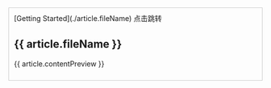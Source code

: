 


  <div>
    <article v-for="article in articleList" :key="article.filePath">
      [Getting Started](./article.fileName)
      <a :href="/docs/"+article.fileName>点击跳转</a>
        <h2>{{ article.fileName }}</h2>
      <div v-html="article.yamlInfo"></div>
      <p>{{ article.contentPreview }}</p>
    </article>
  </div>


<script>
export default {
  data() {
    return {
      articleList: [], // 存储文章信息的数组，将从生成的JSON数据中获取
    };
  },
  mounted() {
    // 这里假设你已经将生成的JSON数据存储在某个地方，比如通过接口获取或者本地存储。
    // 为了示例简单，这里模拟一个获取JSON数据的过程。
    const jsonData = [
  {
    "filePath": "/Users/qjj/blog/docs/a.md",
    "fileName": "a.md",
    "yamlInfo": "",
    "contentPreview": "# b\n你好"
  },
  {
    "filePath": "/Users/qjj/blog/docs/b.md",
    "fileName": "b.md",
    "yamlInfo": "",
    "contentPreview": "# a\n你好"
  },
  {
    "filePath": "/Users/qjj/blog/docs/hello-world.md",
    "fileName": "hello-world.md",
    "yamlInfo": "title: Hello World\nabbrlink: 4a17b156",
    "contentPreview": "Welcome to [Hexo](https://hexo.io/)! This is your very first post. Check [documentation](https://hexo.io/docs/) for more info. If you get any problems when using Hexo, you can find the answer in [troubleshooting](https://hexo.io/docs/troubleshooting.html) or you can ask me on [GitHub](https://github.com/hexojs/hexo/issues).\n\n## Quick Start\n\n### Create a new post\n\n``` bash\n$ hexo new \"My New Post\"\n```\n\nMore info: [Writing](https://hexo.io/docs/writing.html)\n\n### Run server\n\n``` bash\n$ hexo server\n```\n\nMore info: [Server](https://hexo.io/docs/server.html)\n\n### Generate static files\n\n``` bash\n$ hexo generate\n```\n\nMore info: [Generating](https://hexo.io/docs/generating.html)\n\n### Deploy to remote sites\n\n``` bash\n$ hexo deploy\n```\n\nMore info: [Deployment](https://hexo.io/docs/one-command-deployment.html)"
  },
  {
    "filePath": "/Users/qjj/blog/docs/hexo-thems下的主题文件无法上传GitHub.md",
    "fileName": "hexo-thems下的主题文件无法上传GitHub.md",
    "yamlInfo": "title: hexo thems下的主题文件无法上传GitHub\ntags:\n  - hexo\n  - github\ncategory: hexo\nabbrlink: 3182af74\ndate: 2022-11-08 12:53:28",
    "contentPreview": "# 原因\n无法提交根本原因是主题也是一个从GitHub中拉取的，关联到主题作者的仓库了，所以无法提交到自己的仓库。\n# 解决方法\n思路就是上传的时候将.git 文件夹摘出来,上传完了之后再进行提交，下面的bash可以作为一个脚本，方便处理\n\n```bash \n# 移出.git\nmv themes/butterfly/.git ~/themes_tmp/.git\n\n# 如果已经添加到缓存 先执行删除\n# git rm --cache themes/butterfly\n\ngit add .\n\ngit commit -m \"提交\"\n\ngit push xxxx\n\nmv ~/themes_tmp/.git  themes/butterfly/.git \n```"
  },
  {
    "filePath": "/Users/qjj/blog/docs/hexo如何优化永久链接.md",
    "fileName": "hexo如何优化永久链接.md",
    "yamlInfo": "title: hexo如何优化永久链接\ntags:\n  - hexo\n  - seo\ncategory: hexo\nabbrlink: eb493e73\ndate: 2022-11-19 15:28:22",
    "contentPreview": "# 问题\n\nhexo官方的文档中提供了hexo文章永久连接的一些设定，可以在 _config.yml中进行配置 \n\n| 变量          | 描述                                                         |\n| :------------ | :----------------------------------------------------------- |\n| `:year`       | 文章的发表年份（4 位数）             "
  },
  {
    "filePath": "/Users/qjj/blog/docs/hexo如何添加分类和标签页面.md",
    "fileName": "hexo如何添加分类和标签页面.md",
    "yamlInfo": "title: hexo如何添加分类和标签页面\ntags:\n  - hexo\ncategory: hexo\nabbrlink: a28858\ndate: 2023-01-15 20:03:33",
    "contentPreview": "# 创建标签和分类页面\n\n```shell\nhexo new page categories\nhexo new page tags\n```\n\n创建完成之后会有如下提示:\n\n```shell\nINFO  Created: ~/Documents/blog/source/categories/index.md\nINFO  Created: ~/Documents/blog/source/tags/index.md\n```\n\n这是标签和分类页面的路径,找到这个两个目录下的 `index.md`\n\n在tags头部信息中添加 `type: \"tags\"`\n\n在categories头部信息中添加 `type: \"categories\"`\n\n\n\n# 修改文章模板\n\nhexo在创建文章的时候没有附带分类和标签有点麻烦，hexo的文章模板一般默认为 `post.md`存放在 `./scaffolds/`目录下,我们找到这个目录在头部信息中添加上就行.\n\n```shell\ntitle: {{ title }}\ndate: {{ date }}\ntags: \n  - 未分标签\ncategory: 未分类\n```"
  },
  {
    "filePath": "/Users/qjj/blog/docs/ts引入第三方库,报错无法找到模块xxx(已解决).md",
    "fileName": "ts引入第三方库,报错无法找到模块xxx(已解决).md",
    "yamlInfo": "title: 'ts引入第三方库,报错无法找到模块xxx(已解决)'\ntags:\n  - typescript\n  - 已解决\n  - 报错\ncategory: typescript\nabbrlink: 3eba2879\ndate: 2022-11-13 21:24:37",
    "contentPreview": "# 问题\n在项目中`import`引入第三方库时，提示报错信息，\n> 无法找到模块 \"xxx\" 的声明文件\n\n简单来说就是要么没有下载需要通过npm或者其他包管理进行下载，要么就是下载的版本不是对应的ts的版本。\n\n# 解决方式\n\n## 1.下载ts版本包\n\n- 在包名前添加`@types`下载支持ts的版本，但是问题是不是所有的包都有ts的版本。\n\n```typescript\n\nnpm install -D @types/XXX\nor\nyarn add -D @types/XXX\n\n```\n\n## 2.声明模块类型\n```bash\n# 1.在根目录新建types文件夹。\nmkdir types\n\n# 2.在 tsconfig.json 里的 include 添加上 types\nsed -i 's/\"include\": \\[/\"include\": \\[\"types\",/' tsconfig.json\n\n# 3.在 types 文件夹里新建类型声明文件，格式为 XXX.d.ts 本例子为 lodash.d.ts\ntouch types/lodash.d.ts\n\n```\n\n\n\n\n\n\n```typescript\n// lodash.d.ts \ndeclare module 'XXX' {\n  const content: any\n  /// 这里的 content 可以根据自己的需要，添加需要的类型，这的话可以让 ts 更好的提示\n  /**\n  type content = {\n    test: string\n  }\n */\n  export = content\n}\n\n\n// 例子:如lodash库\n\ndeclare module 'lodash' {\n  const content: any\n  export = content\n}\n\n```"
  },
  {
    "filePath": "/Users/qjj/blog/docs/typescript设计模式之单例设计模式.md",
    "fileName": "typescript设计模式之单例设计模式.md",
    "yamlInfo": "title: typescript设计模式之单例设计模式\ntags:\n  - 设计模式\n  - typescript\ncategory: typescript\nabbrlink: fa6ba0d9\ndate: 2023-02-20 23:39:17",
    "contentPreview": "如果一个类只能有一个实例，并且之后会多次调用创建调用的这个类，调用的依然是那个实例，那么就需要使用单例设计模式。\n同时单例设计模式，又分有多种设计模式，比较常用是就是懒汉式设计模式和饿汉设计模式。\n# 懒汉设计模式\n顾名思义，懒汉设计模式，如果没有调用时，那么懒汉不会进行实例化类。\n```typescript\nclass 敌人管理器 {\n    private static instance: 敌人管理器;\n    private constructor() { }\n\n    public static getInstance() {\n        if (敌人管理器.instance == null) {\n            敌人管理器.instance = new 敌人管理器();\n        }\n        return 敌人管理器.instance;\n    }\n}\n```\n\n1. 敌人管理器类的实例化还是只允许有一个，那么懒汉设计模式如何实现的呢？\n2. 首先我们在敌人管理器类内部声明一个静态私有变量instance 类型就是敌人管理器类，但是不需要初始化。\n3. 我们创建一个静态的公开方法 getInstance 如果以后创建类调用类只能使用类内部的静态方法。\n4. getInstance 内部就是一个简单的判断逻辑，如果instance没有初始化，那么就new 一个敌人管理器类 赋值给instance。但是最终都会返回同一个instance\n\n为什么这样就是一个懒汉模式呢?代码执行的时候虽然内部进行了声明，但是没有进行初始化，只有在第一次调用创建实例的时候才会赋值，这样也就避免了不管用不用这个类，都直接进行初始化浪费内存。\n\n\n\n# 饿汉设计模式\n相较于懒汉设计模式，饿汉设计模式就相比较简单多了，不管有没有先吃了再说！！\n```typescript\nclass 敌人管理器 {\n    private static instance: 敌人管理器 = new 敌人管理器();\n    \n"
  },
  {
    "filePath": "/Users/qjj/blog/docs/vim中如何使用外部命令.md",
    "fileName": "vim中如何使用外部命令.md",
    "yamlInfo": "title: vim中如何使用外部命令\ntags:\n  - linux\n  - vim\ncategory: vim\nabbrlink: 363c56fa\ndate: 2023-01-19 21:46:50",
    "contentPreview": "# 执行外部命令\n在vim中想要使用shell命令或者执行其他外部脚本，只需要在命令前加上一个`!`就可以了。\n比如我想在vim中编辑脚本的时候查看ls命令:\n```shell\n:!ls\n```\n# 读取外部命令执行结果\n但是只是执行外部命令还是不够的，通常情况下读写的情况更多，这种情况也只需要在执行命令`!`符号之前加上r(read)就可以了。\n如读取ls命令的执行结果:\n```shell\n:w !ls # ls执行的结果会直接写在当前vim中\n```\n\n# 将vim语句写入外部命令\n如果当前vim编辑的正是js文件有两句可执行语句:\n```JavaScript\nconsole.log(\"好好学习\");\nconsole.log(\"天天向上\");\n```\n并且安装了`nodejs`，那么就可以通过将vim当前内容写入到nodejs中执行。\n同样是在外部命令执行符号`!`之前加上w(write)具体如下:\n```shell\n:w !node\n```"
  },
  {
    "filePath": "/Users/qjj/blog/docs/vim如何快速注释.md",
    "fileName": "vim如何快速注释.md",
    "yamlInfo": "title: vim如何快速注释\ntags:\n  - linux\n  - vim\ncategory: vim\nabbrlink: 10c5d039\ndate: 2023-01-15 19:11:50",
    "contentPreview": "我们的需求是需要在指定行数的代码前面加上#\n\n在vim中的替换命令很简单:\n\n```shell\n# 1-15行的dog替换成cat\n:5,15s/dog/cat/g\n```\n\n同时结合正则表达式就可以轻松做到\n\n```shell\n:1,15s/^/#/g\n```"
  },
  {
    "filePath": "/Users/qjj/blog/docs/vim文件浏览器的使用.md",
    "fileName": "vim文件浏览器的使用.md",
    "yamlInfo": "title: vim文件浏览器的使用\ntags:\n  - linux\n  - vim\ncategory: vim\nabbrlink: b974f8b6\ndate: 2023-01-14 16:29:55",
    "contentPreview": "如何利用vim完成像ide那个的操作，在项目中必须要使用的文件浏览器功能使用学习记录。\n# 基本命令和快捷键操作\n\n| 按键  | 说明                                          |\n| :---- | :-------------------------------------------- |\n| F1    | 帮助                                          |\n|"
  },
  {
    "filePath": "/Users/qjj/blog/docs/安卓12使用面具root.md",
    "fileName": "安卓12使用面具root.md",
    "yamlInfo": "title: 安卓12使用面具root\ntags:\n  - 安卓\ncategory: 安卓\nabbrlink: 555862f4\ndate: 2022-11-30 14:36:10",
    "contentPreview": "# 需要工具\n\napp:\n\n- Magisk(去酷安下载，或者去[github官网](https://github.com/topjohnwu/Magisk/releases))\n- mt管理器(酷安下载)\n\n电脑软件:\n\n- 小米解锁bl软件(小米社区)\n- 小米线刷工具包(小米社区)\n- payload_dumper(提取安装包中的boot.img)\n\n  - [https://magiskcn.com/payload-dumper-go](https://magiskcn.com/payload-dumper-go)\n  - [https://github.com/vm03/payload_dumper](https://github.com/vm03/payload_dumper)(GitHub原项目)\n- adb工具包\n\n  - [https://developer.android.google.cn/studio/releases/platform-tools?hl=zh-cn](https://developer.android.google.cn/studio/releases/platform-tools?hl=zh-cn)\n\n# 步骤\n\n1. 安装好需要工具软件\n\n- adb工具包路径加入环境变量\n- 小米线刷工具包下载需要配置\n\n2. 小米手机解锁\n3. 在小米设置 点击 /我的设备/miui版本/下载最新完整包\n4. 使用mt管理器将存放在  /Download/downloaded_rom 中下载的最新完整包提取 payload.bin 到其他文件夹，传送到电脑上。\n5. 使用payload_dumper工具提取img，找到提取后的boot.img(启动加载文件)和vbmeta.img(启动校验文件)保留，其中boot.img传送给手机。\n6. 打开Magisk，开始修补boot，选择/安装/选择并修补一个文件/选择刚才提取的boot.img/等待完成\n\n提取生成的magisk_patched_xxxxx.img文件到电脑。\n\n7. 手机按下键和电源键进入fastboot 连接电脑。\n8. 打开命令行窗口，执行以下命令：\n\n```powershell\n\n#替换原boot.img文件\n\nfastboot.exe flash boot magisk_patched_xxxxx.img\n\n#关闭AVB校验\n\nfastboot.exe--disable-verity--disable-verification flash vbmeta vbmeta.img\n\n```\n\n9. 重启手机(打完收工)"
  }
]
    this.articleList = jsonData;
  },
  methods: {
    getRandomImage() {
      // 这里假设你的图片都在/public/images 目录下，并且文件名是 image1.jpg、image2.jpg 等形式。
      const imageNames = ["image1.jpg", "image2.jpg", "image3.jpg"]; // 替换为实际的图片文件名列表
      const randomIndex = Math.floor(Math.random() * imageNames.length);
      
    },
  },
};
</script>

<style scoped>
article {
  border: 1px solid #ccc;
  padding: 10px;
  margin-bottom: 10px;
}
</style>

